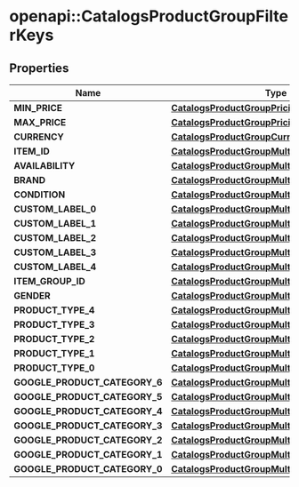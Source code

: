 # openapi::CatalogsProductGroupFilterKeys


## Properties
Name | Type | Description | Notes
------------ | ------------- | ------------- | -------------
**MIN_PRICE** | [**CatalogsProductGroupPricingCriteria**](CatalogsProductGroupPricingCriteria.md) |  | 
**MAX_PRICE** | [**CatalogsProductGroupPricingCriteria**](CatalogsProductGroupPricingCriteria.md) |  | 
**CURRENCY** | [**CatalogsProductGroupCurrencyCriteria**](CatalogsProductGroupCurrencyCriteria.md) |  | 
**ITEM_ID** | [**CatalogsProductGroupMultipleStringCriteria**](CatalogsProductGroupMultipleStringCriteria.md) |  | 
**AVAILABILITY** | [**CatalogsProductGroupMultipleStringCriteria**](CatalogsProductGroupMultipleStringCriteria.md) |  | 
**BRAND** | [**CatalogsProductGroupMultipleStringCriteria**](CatalogsProductGroupMultipleStringCriteria.md) |  | 
**CONDITION** | [**CatalogsProductGroupMultipleStringCriteria**](CatalogsProductGroupMultipleStringCriteria.md) |  | 
**CUSTOM_LABEL_0** | [**CatalogsProductGroupMultipleStringCriteria**](CatalogsProductGroupMultipleStringCriteria.md) |  | 
**CUSTOM_LABEL_1** | [**CatalogsProductGroupMultipleStringCriteria**](CatalogsProductGroupMultipleStringCriteria.md) |  | 
**CUSTOM_LABEL_2** | [**CatalogsProductGroupMultipleStringCriteria**](CatalogsProductGroupMultipleStringCriteria.md) |  | 
**CUSTOM_LABEL_3** | [**CatalogsProductGroupMultipleStringCriteria**](CatalogsProductGroupMultipleStringCriteria.md) |  | 
**CUSTOM_LABEL_4** | [**CatalogsProductGroupMultipleStringCriteria**](CatalogsProductGroupMultipleStringCriteria.md) |  | 
**ITEM_GROUP_ID** | [**CatalogsProductGroupMultipleStringCriteria**](CatalogsProductGroupMultipleStringCriteria.md) |  | 
**GENDER** | [**CatalogsProductGroupMultipleGenderCriteria**](CatalogsProductGroupMultipleGenderCriteria.md) |  | 
**PRODUCT_TYPE_4** | [**CatalogsProductGroupMultipleStringListCriteria**](CatalogsProductGroupMultipleStringListCriteria.md) |  | 
**PRODUCT_TYPE_3** | [**CatalogsProductGroupMultipleStringListCriteria**](CatalogsProductGroupMultipleStringListCriteria.md) |  | 
**PRODUCT_TYPE_2** | [**CatalogsProductGroupMultipleStringListCriteria**](CatalogsProductGroupMultipleStringListCriteria.md) |  | 
**PRODUCT_TYPE_1** | [**CatalogsProductGroupMultipleStringListCriteria**](CatalogsProductGroupMultipleStringListCriteria.md) |  | 
**PRODUCT_TYPE_0** | [**CatalogsProductGroupMultipleStringListCriteria**](CatalogsProductGroupMultipleStringListCriteria.md) |  | 
**GOOGLE_PRODUCT_CATEGORY_6** | [**CatalogsProductGroupMultipleStringListCriteria**](CatalogsProductGroupMultipleStringListCriteria.md) |  | 
**GOOGLE_PRODUCT_CATEGORY_5** | [**CatalogsProductGroupMultipleStringListCriteria**](CatalogsProductGroupMultipleStringListCriteria.md) |  | 
**GOOGLE_PRODUCT_CATEGORY_4** | [**CatalogsProductGroupMultipleStringListCriteria**](CatalogsProductGroupMultipleStringListCriteria.md) |  | 
**GOOGLE_PRODUCT_CATEGORY_3** | [**CatalogsProductGroupMultipleStringListCriteria**](CatalogsProductGroupMultipleStringListCriteria.md) |  | 
**GOOGLE_PRODUCT_CATEGORY_2** | [**CatalogsProductGroupMultipleStringListCriteria**](CatalogsProductGroupMultipleStringListCriteria.md) |  | 
**GOOGLE_PRODUCT_CATEGORY_1** | [**CatalogsProductGroupMultipleStringListCriteria**](CatalogsProductGroupMultipleStringListCriteria.md) |  | 
**GOOGLE_PRODUCT_CATEGORY_0** | [**CatalogsProductGroupMultipleStringListCriteria**](CatalogsProductGroupMultipleStringListCriteria.md) |  | 


